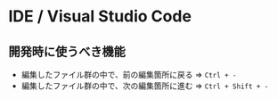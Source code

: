 # IDE / Visual Studio Code

## 開発時に使うべき機能

- 編集したファイル群の中で、前の編集箇所に戻る => `Ctrl + -`
- 編集したファイル群の中で、次の編集箇所に進む => `Ctrl + Shift + -`
